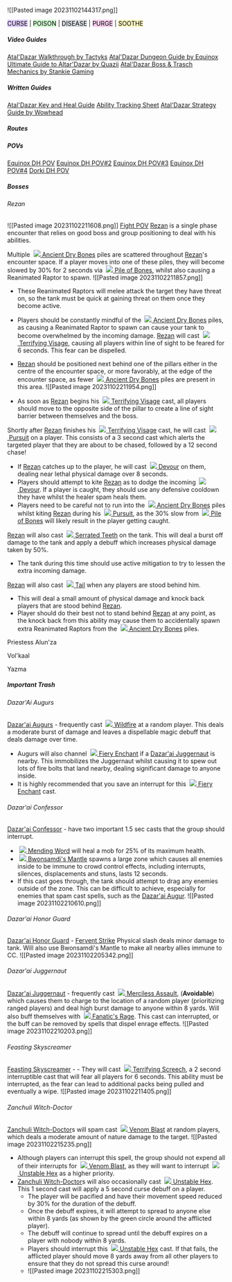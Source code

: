 

![[Pasted image 20231102144317.png]]

<mark style="background: #D2B3FFA6;">CURSE</mark> | <mark style="background: #BBFABBA6;">POISON</mark> | <mark style="background: #CACFD9A6;">DISEASE</mark> | <mark style="background: #FFB8EBA6;">PURGE</mark> | <mark style="background: #FFF3A3A6;">SOOTHE</mark>
##### Video Guides
[Atal'Dazar Walkthrough by Tactyks](https://www.youtube.com/watch?v=jh8-y3Uch6s)
[Atal'Dazar Dungeon Guide by Equinox](https://www.youtube.com/watch?v=9RYvfYH9tLA)
[Ultimate Guide to Altar'Dazar by Quazii](https://www.youtube.com/watch?v=Weuj82cewTQ)
[Atal'Dazar Boss & Trasch Mechanics by Stankie Gaming](https://www.youtube.com/watch?v=McdJ9r4jFOM)


##### Written Guides
[Atal'Dazar Key and Heal Guide](https://keyandheal.com/dungeons/atal-dazar/)
[Ability Tracking Sheet](https://docs.google.com/spreadsheets/d/1XcKGl8p1JcynVirjbT7oRAO_I59LtwJreP6EmEmOzxs/edit#gid=1784265977)
[Atal'Dazar Strategy Guide by Wowhead](https://www.wowhead.com/guide/ataldazar-dungeon-strategy-guide)


##### Routes



##### POVs
[Equinox DH POV](https://www.twitch.tv/videos/1963397387?t=0h46m43s)
[Equinox DH POV#2](https://www.twitch.tv/videos/1963397387?t=3h48m55s)
[Equinox DH POV#3](https://www.twitch.tv/videos/1962707730?t=0h1m29s)
[Equinox DH POV#4](https://www.twitch.tv/videos/1962707730?t=2h55m37s)
[Dorki DH POV](https://www.twitch.tv/videos/1961692543?t=4h42m42s)



##### Bosses
###### Rezan
![[Pasted image 20231102211608.png]]
[Fight POV](https://youtu.be/Weuj82cewTQ?t=45)
[Rezan](https://www.wowhead.com/npc=143577/rezan) is a single phase encounter that relies on good boss and group positioning to deal with his abilities.

Multiple  [![](https://wow.zamimg.com/images/wow/icons/tiny/ability_mount_fossilizedraptor.gif) Ancient Dry Bones](https://www.wowhead.com/spell=255365/ancient-dry-bones) piles are scattered throughout [Rezan](https://www.wowhead.com/npc=143577/rezan)'s encounter space. If a player moves into one of these piles, they will become slowed by 30% for 2 seconds via  [![](https://wow.zamimg.com/images/wow/icons/tiny/spell_nature_slow.gif) Pile of Bones](https://www.wowhead.com/spell=257483/pile-of-bones), whilst also causing a Reanimated Raptor to spawn.
![[Pasted image 20231102211857.png]]
- These Reanimated Raptors will melee attack the target they have threat on, so the tank must be quick at gaining threat on them once they become active.
- Players should be constantly mindful of the  [![](https://wow.zamimg.com/images/wow/icons/tiny/ability_mount_fossilizedraptor.gif) Ancient Dry Bones](https://www.wowhead.com/spell=255365/ancient-dry-bones) piles, as causing a Reanimated Raptor to spawn can cause your tank to become overwhelmed by the incoming damage.
[Rezan](https://www.wowhead.com/npc=143577/rezan) will cast  [![](https://wow.zamimg.com/images/wow/icons/tiny/ability_devour.gif) Terrifying Visage](https://www.wowhead.com/spell=255371/terrifying-visage), causing all players within line of sight to be feared for 6 seconds. This fear can be dispelled.

- [Rezan](https://www.wowhead.com/npc=143577/rezan) should be positioned next behind one of the pillars either in the centre of the encounter space, or more favorably, at the edge of the encounter space, as fewer  [![](https://wow.zamimg.com/images/wow/icons/tiny/ability_mount_fossilizedraptor.gif) Ancient Dry Bones](https://www.wowhead.com/spell=255365/ancient-dry-bones) piles are present in this area.
    ![[Pasted image 20231102211954.png]]
- As soon as [Rezan](https://www.wowhead.com/npc=143577/rezan) begins his  [![](https://wow.zamimg.com/images/wow/icons/tiny/ability_devour.gif) Terrifying Visage](https://www.wowhead.com/spell=255371/terrifying-visage) cast, all players should move to the opposite side of the pillar to create a line of sight barrier between themselves and the boss.

Shortly after [Rezan](https://www.wowhead.com/npc=143577/rezan) finishes his  [![](https://wow.zamimg.com/images/wow/icons/tiny/ability_devour.gif) Terrifying Visage](https://www.wowhead.com/spell=255371/terrifying-visage) cast, he will cast  [![](https://wow.zamimg.com/images/wow/icons/tiny/ability_hunter_pet_devilsaur.gif) Pursuit](https://www.wowhead.com/spell=257407/pursuit) on a player. This consists of a 3 second cast which alerts the targeted player that they are about to be chased, followed by a 12 second chase!
- If [Rezan](https://www.wowhead.com/npc=143577/rezan) catches up to the player, he will cast  [![](https://wow.zamimg.com/images/wow/icons/tiny/ability_mount_fossilizedraptor.gif) Devour](https://www.wowhead.com/spell=255421/devour) on them, dealing near lethal physical damage over 8 seconds.
- Players should attempt to kite [Rezan](https://www.wowhead.com/npc=143577/rezan) as to dodge the incoming  [![](https://wow.zamimg.com/images/wow/icons/tiny/ability_mount_fossilizedraptor.gif) Devour](https://www.wowhead.com/spell=255421/devour). If a player is caught, they should use any defensive cooldown they have whilst the healer spam heals them.
- Players need to be careful not to run into the  [![](https://wow.zamimg.com/images/wow/icons/tiny/ability_mount_fossilizedraptor.gif) Ancient Dry Bones](https://www.wowhead.com/spell=255365/ancient-dry-bones) piles whilst kiting [Rezan](https://www.wowhead.com/npc=143577/rezan) during his  [![](https://wow.zamimg.com/images/wow/icons/tiny/ability_hunter_pet_devilsaur.gif) Pursuit](https://www.wowhead.com/spell=257407/pursuit), as the 30% slow from  [![](https://wow.zamimg.com/images/wow/icons/tiny/spell_nature_slow.gif) Pile of Bones](https://www.wowhead.com/spell=257483/pile-of-bones) will likely result in the player getting caught.

[Rezan](https://www.wowhead.com/npc=143577/rezan) will also cast  [![](https://wow.zamimg.com/images/wow/icons/tiny/ability_warrior_bloodbath.gif) Serrated Teeth](https://www.wowhead.com/spell=255434/serrated-teeth) on the tank. This will deal a burst off damage to the tank and apply a debuff which increases physical damage taken by 50%.
- The tank during this time should use active mitigation to try to lessen the extra incoming damage.

[Rezan](https://www.wowhead.com/npc=143577/rezan) will also cast  [![](https://wow.zamimg.com/images/wow/icons/tiny/inv_misc_monstertail_07.gif) Tail](https://www.wowhead.com/spell=255372/tail) when any players are stood behind him.
- This will deal a small amount of physical damage and knock back players that are stood behind [Rezan](https://www.wowhead.com/npc=143577/rezan).
- Player should do their best not to stand behind [Rezan](https://www.wowhead.com/npc=143577/rezan) at any point, as the knock back from this ability may cause them to accidentally spawn extra Reanimated Raptors from the  [![](https://wow.zamimg.com/images/wow/icons/tiny/ability_mount_fossilizedraptor.gif) Ancient Dry Bones](https://www.wowhead.com/spell=255365/ancient-dry-bones) piles.













Priestess Alun'za

Vol'kaal

Yazma



##### Important Trash

###### Dazar'Ai Augurs
[Dazar'ai Augurs](https://www.wowhead.com/npc=122972/dazarai-augur) - frequently cast  [![](https://wow.zamimg.com/images/wow/icons/tiny/spell_fire_flamebolt.gif) Wildfire](https://www.wowhead.com/spell=253562/wildfire) at a random player. This deals a moderate burst of damage and leaves a dispellable magic debuff that deals damage over time.
- Augurs will also channel  [![](https://wow.zamimg.com/images/wow/icons/tiny/spell_fire_fire.gif) Fiery Enchant](https://www.wowhead.com/spell=253583/fiery-enchant) if a [Dazar'ai Juggernaut](https://www.wowhead.com/npc=122971/dazarai-juggernaut) is nearby. This immobilizes the Juggernaut whilst causing it to spew out lots of fire bolts that land nearby, dealing significant damage to anyone inside.
- It is highly recommended that you save an interrupt for this  [![](https://wow.zamimg.com/images/wow/icons/tiny/spell_fire_fire.gif) Fiery Enchant](https://www.wowhead.com/spell=253583/fiery-enchant) cast.

###### Dazar'ai Confessor
[Dazar'ai Confessor](https://www.wowhead.com/npc=122973/dazarai-confessor) - have two important 1.5 sec casts that the group should interrupt.
-  [![](https://wow.zamimg.com/images/wow/icons/tiny/spell_holy_aspiration.gif) Mending Word](https://www.wowhead.com/spell=253517/mending-word) will heal a mob for 25% of its maximum health.
-  [![](https://wow.zamimg.com/images/wow/icons/tiny/trade_archaeology_skullstaff.gif) Bwonsamdi's Mantle](https://www.wowhead.com/spell=253548/bwonsamdis-mantle) spawns a large zone which causes all enemies inside to be immune to crowd control effects, including interrupts, silences, displacements and stuns, lasts 12 seconds.
- If this cast goes through, the tank should attempt to drag any enemies outside of the zone. This can be difficult to achieve, especially for enemies that spam cast spells, such as the [Dazar'ai Augur](https://www.wowhead.com/npc=122972/dazarai-augur).
![[Pasted image 20231102210610.png]]


###### Dazar'ai Honor Guard
[Dazar'ai Honor Guard](https://www.wowhead.com/ptr-2/npc=127799/dazarai-honor-guard) - [Fervent Strike](https://www.wowhead.com/ptr-2/spell=256138/fervent-strike) Physical slash deals minor damage to tank.  Will also use Bwonsamdi's Mantle to make all nearby allies immune to CC.
![[Pasted image 20231102205342.png]]

###### Dazar'ai Juggernaut
[Dazar'ai Juggernaut](https://www.wowhead.com/npc=122971/dazarai-juggernaut) - frequently cast  [![](https://wow.zamimg.com/images/wow/icons/tiny/ability_butcher_whirl.gif) Merciless Assault](https://www.wowhead.com/spell=253239/merciless-assault), (**Avoidable**) which causes them to charge to the location of a random player (prioritizing ranged players) and deal high burst damage to anyone within 8 yards.  Will also buff themselves with  [![](https://wow.zamimg.com/images/wow/icons/tiny/spell_nature_shamanrage.gif) Fanatic's Rage](https://www.wowhead.com/spell=255824/fanatics-rage). This cast can interrupted, or the buff can be removed by spells that dispel enrage effects.
![[Pasted image 20231102210203.png]]




###### Feasting Skyscreamer
[Feasting Skyscreamer](https://www.wowhead.com/npc=128434/feasting-skyscreamer) - - They will cast  [![](https://wow.zamimg.com/images/wow/icons/tiny/ability_creature_cursed_02.gif) Terrifying Screech](https://www.wowhead.com/spell=255041/terrifying-screech), a 2 second interruptible cast that will fear all players for 6 seconds. This ability must be interrupted, as the fear can lead to additional packs being pulled and eventually a wipe.
![[Pasted image 20231102211405.png]]


###### Zanchuli Witch-Doctor
[Zanchuli Witch-Doctor](https://www.wowhead.com/npc=122969/zanchuli-witch-doctor)s will spam cast  [![](https://wow.zamimg.com/images/wow/icons/tiny/spell_nature_poisoncleansingtotem.gif) Venom Blast](https://www.wowhead.com/spell=252923/venom-blast) at random players, which deals a moderate amount of nature damage to the target.
![[Pasted image 20231102215235.png]]
- Although players can interrupt this spell, the group should not expend all of their interrupts for  [![](https://wow.zamimg.com/images/wow/icons/tiny/spell_nature_poisoncleansingtotem.gif) Venom Blast](https://www.wowhead.com/spell=252923/venom-blast), as they will want to interrupt  [![](https://wow.zamimg.com/images/wow/icons/tiny/inv_zandalaribabyraptorred.gif) Unstable Hex](https://www.wowhead.com/spell=252781/unstable-hex) as a higher priority.
- [Zanchuli Witch-Doctor](https://www.wowhead.com/npc=122969/zanchuli-witch-doctor)s will also occasionally cast  [![](https://wow.zamimg.com/images/wow/icons/tiny/inv_zandalaribabyraptorred.gif) Unstable Hex](https://www.wowhead.com/spell=252781/unstable-hex). This 1 second cast will apply a 5 second curse debuff on a player.
    - The player will be pacified and have their movement speed reduced by 30% for the duration of the debuff.
    - Once the debuff expires, it will attempt to spread to anyone else within 8 yards (as shown by the green circle around the afflicted player).
    - The debuff will continue to spread until the debuff expires on a player with nobody within 8 yards.
    - Players should interrupt this  [![](https://wow.zamimg.com/images/wow/icons/tiny/inv_zandalaribabyraptorred.gif) Unstable Hex](https://www.wowhead.com/spell=252781/unstable-hex) cast. If that fails, the afflicted player should move 8 yards away from all other players to ensure that they do not spread this curse around!
    - ![[Pasted image 20231102215303.png]]
